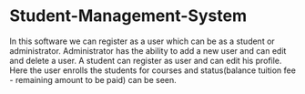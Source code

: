 # Student-Management-System
In this software we can register as a user which can be as a student or administrator. Administrator has the ability to add a new user and can edit and delete a user. A student can register as user and can edit his profile.
Here the user enrolls the students for courses and status(balance tuition fee - remaining amount to be paid) can be seen.

